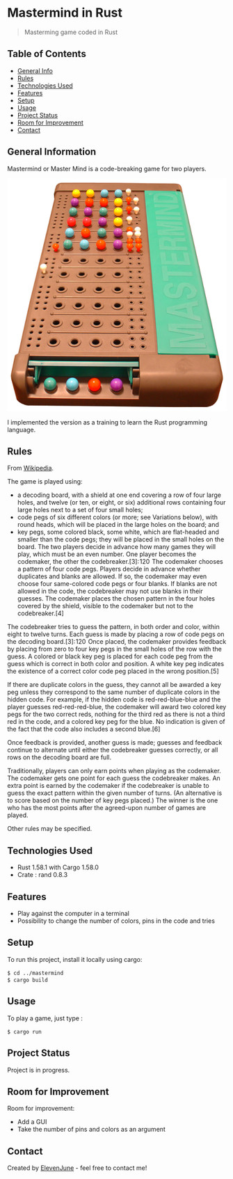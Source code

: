 # Mastermind in Rust
> Masterming game coded in Rust

## Table of Contents
* [General Info](#general-information)
* [Rules](#rules)
* [Technologies Used](#technologies-used)
* [Features](#features)
* [Setup](#setup)
* [Usage](#usage)
* [Project Status](#project-status)
* [Room for Improvement](#room-for-improvement)
* [Contact](#contact)
<!-- * [License](#license) -->


## General Information
Mastermind or Master Mind is a code-breaking game for two players.

![Example screenshot](./img/Mastermind.png)

I implemented the version as a training to learn the Rust programming language.

## Rules
From [Wikipedia](https://en.wikipedia.org/wiki/Mastermind_(board_game)).

The game is played using:

- a decoding board, with a shield at one end covering a row of four large holes, and twelve (or ten, or eight, or six) additional rows containing four large holes next to a set of four small holes;
- code pegs of six different colors (or more; see Variations below), with round heads, which will be placed in the large holes on the board; and
- key pegs, some colored black, some white, which are flat-headed and smaller than the code pegs; they will be placed in the small holes on the board.
The two players decide in advance how many games they will play, which must be an even number. One player becomes the codemaker, the other the codebreaker.[3]: 120  The codemaker chooses a pattern of four code pegs. Players decide in advance whether duplicates and blanks are allowed. If so, the codemaker may even choose four same-colored code pegs or four blanks. If blanks are not allowed in the code, the codebreaker may not use blanks in their guesses. The codemaker places the chosen pattern in the four holes covered by the shield, visible to the codemaker but not to the codebreaker.[4]

The codebreaker tries to guess the pattern, in both order and color, within eight to twelve turns. Each guess is made by placing a row of code pegs on the decoding board.[3]: 120  Once placed, the codemaker provides feedback by placing from zero to four key pegs in the small holes of the row with the guess. A colored or black key peg is placed for each code peg from the guess which is correct in both color and position. A white key peg indicates the existence of a correct color code peg placed in the wrong position.[5]

If there are duplicate colors in the guess, they cannot all be awarded a key peg unless they correspond to the same number of duplicate colors in the hidden code. For example, if the hidden code is red-red-blue-blue and the player guesses red-red-red-blue, the codemaker will award two colored key pegs for the two correct reds, nothing for the third red as there is not a third red in the code, and a colored key peg for the blue. No indication is given of the fact that the code also includes a second blue.[6]

Once feedback is provided, another guess is made; guesses and feedback continue to alternate until either the codebreaker guesses correctly, or all rows on the decoding board are full.

Traditionally, players can only earn points when playing as the codemaker. The codemaker gets one point for each guess the codebreaker makes. An extra point is earned by the codemaker if the codebreaker is unable to guess the exact pattern within the given number of turns. (An alternative is to score based on the number of key pegs placed.) The winner is the one who has the most points after the agreed-upon number of games are played.

Other rules may be specified.

## Technologies Used
- Rust 1.58.1 with Cargo 1.58.0
- Crate : rand 0.8.3


## Features
- Play against the computer in a terminal
- Possibility to change the number of colors, pins in the code and tries


## Setup
To run this project, install it locally using cargo:

```
$ cd ../mastermind
$ cargo build
```


## Usage
To play a game, just type :
```
$ cargo run
```


## Project Status
Project is in progress.


## Room for Improvement
Room for improvement:
- Add a GUI
- Take the number of pins and colors as an argument


## Contact
Created by [ElevenJune](guillaume.vande@gmail.com) - feel free to contact me!
